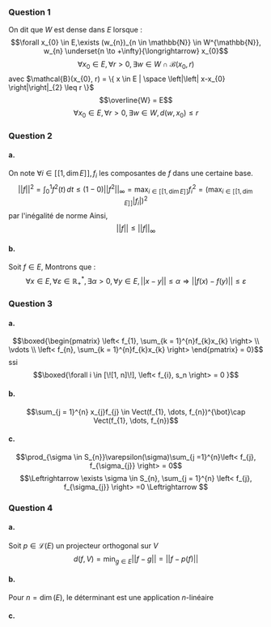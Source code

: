 ### Question 1
On dit que $W$ est dense dans $E$ lorsque : 
$$\forall x_{0} \in E,\exists (w_{n})_{n \in \mathbb{N}} \in W^{\mathbb{N}}, w_{n} \underset{n \to +\infty}{\longrightarrow} x_{0}$$
$$\forall x_{0} \in E, \forall r > 0, \exists w \in W \cap \mathcal{B}(x_{0}, r)$$
avec $\mathcal{B}(x_{0}, r) = \{ x  \in E | \space \left|\left| x-x_{0} \right|\right|_{2} \leq r \}$
$$\overline{W} = E$$
$$\forall x_{0} \in E, \forall r >0, \exists w \in W, d(w, x_{0})\leq r$$

### Question 2
#### a.
On note $\forall i \in [\![1, \dim E]\!], f_{i}$ les composantes de $f$ dans une certaine base.
$$\left|\left| f \right|\right|^{2}  = \int _{0}^{1}f^{2}(t) \, dt \leq (1-0)\left|\left| f^{2} \right|\right| _{\infty} = \max_{i \in [\![1, \dim E]\!]} f_{i} ^{2} = (\max_{i \in [\![1, \dim E]\!]}\left| f_{i}\right|)^{2}$$
par l'inégalité de norme
Ainsi, 
$$\left|\left| f \right|\right| \leq \left|\left| f \right|\right| _{\infty}$$

#### b.
Soit $f \in E$, 
Montrons que : 
$$\forall x \in E, \forall \varepsilon \in \mathbb{R}_{+}^{*}, \exists \alpha >0,\forall y \in E,  \left|\left| x-y \right|\right| \leq \alpha \Rightarrow \left|\left| f(x)-f(y) \right|\right|  \leq \varepsilon$$




### Question 3
#### a.
$$\boxed{\begin{pmatrix}
\left< f_{1}, \sum_{k = 1}^{n}f_{k}x_{k} \right>  \\
\vdots \\
\left< f_{n}, \sum_{k = 1}^{n}f_{k}x_{k} \right> 
\end{pmatrix} = 0}$$
ssi
$$\boxed{\forall i \in [\![1, n]\!], \left< f_{i}, s_n \right> = 0 }$$

#### b.
$$\sum_{j = 1}^{n} x_{j}f_{j} \in Vect(f_{1}, \dots, f_{n})^{\bot}\cap Vect(f_{1}, \dots, f_{n})$$

#### c.
$$\prod_{\sigma \in S_{n}}\varepsilon(\sigma)\sum_{j =1}^{n}\left< f_{j}, f_{\sigma_{j}} \right> = 0$$
$$\Leftrightarrow \exists \sigma \in S_{n}, \sum_{j = 1}^{n} \left< f_{j}, f_{\sigma_{j}} \right> =0 \Leftrightarrow $$

### Question 4
#### a.
Soit $p \in \mathcal{L}(E)$ un projecteur orthogonal sur $V$
$$d(f, V) = \min_{g \in E} \left|\left| f-g \right|\right| = \left|\left| f-p(f)\right|\right| $$
#### b.
Pour $n = \dim(E)$, le déterminant est une application $n$-linéaire

#### c.
